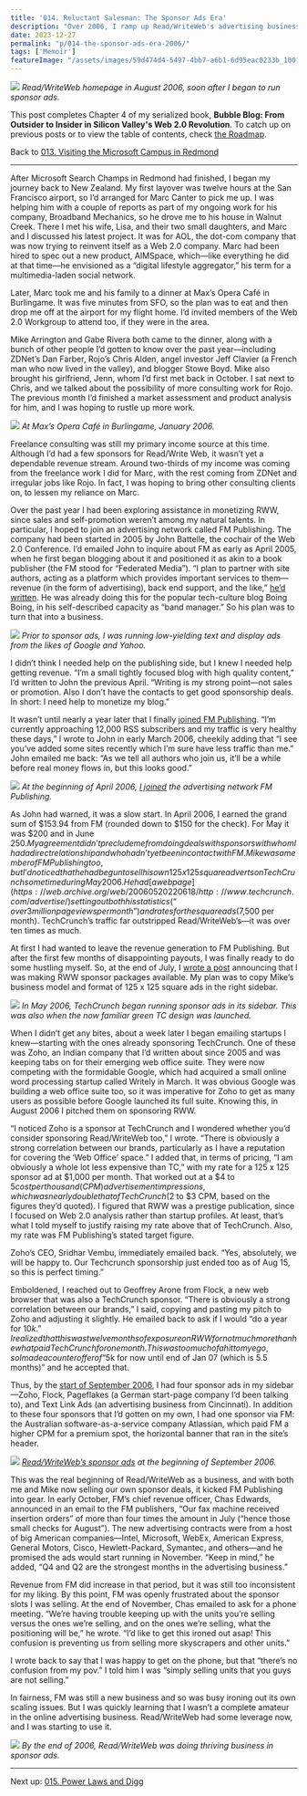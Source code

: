 ```yaml
---
title: '014. Reluctant Salesman: The Sponsor Ads Era'
description: "Over 2006, I ramp up Read/WriteWeb's advertising business, by first partnering with John Battelle's FM Publishing and then copying TechCrunch's sidebar ad format."
date: 2023-12-27
permalink: "p/014-the-sponsor-ads-era-2006/"
tags: ['Memoir']
featureImage: "/assets/images/59d474d4-5497-4bb7-a6b1-6d95eac0233b_1001x572.jpg"
---
```

![](/assets/images/59d474d4-5497-4bb7-a6b1-6d95eac0233b_1001x572.jpg)
*Read/WriteWeb homepage in August 2006, soon after I began to run sponsor ads.*

This post completes Chapter 4 of my serialized book, **Bubble Blog: From Outsider to Insider in Silicon Valley's Web 2.0 Revolution**. To catch up on previous posts or to view the table of contents, check [the Roadmap](/p/roadmap-bubbleblog).

Back to [013\. Visiting the Microsoft Campus in Redmond](/p/013-visiting-the-microsoft-campus)

* * *

After Microsoft Search Champs in Redmond had finished, I began my journey back to New Zealand. My first layover was twelve hours at the San Francisco airport, so I’d arranged for Marc Canter to pick me up. I was helping him with a couple of reports as part of my ongoing work for his company, Broadband Mechanics, so he drove me to his house in Walnut Creek. There I met his wife, Lisa, and their two small daughters, and Marc and I discussed his latest project. It was for AOL, the dot-com company that was now trying to reinvent itself as a Web 2.0 company. Marc had been hired to spec out a new product, AIMSpace, which—like everything he did at that time—he envisioned as a “digital lifestyle aggregator,” his term for a multimedia-laden social network.

Later, Marc took me and his family to a dinner at Max’s Opera Café in Burlingame. It was five minutes from SFO, so the plan was to eat and then drop me off at the airport for my flight home. I’d invited members of the Web 2.0 Workgroup to attend too, if they were in the area.

Mike Arrington and Gabe Rivera both came to the dinner, along with a bunch of other people I’d gotten to know over the past year—including ZDNet’s Dan Farber, Rojo’s Chris Alden, angel investor Jeff Clavier (a French man who now lived in the valley), and blogger Stowe Boyd. Mike also brought his girlfriend, Jenn, whom I’d first met back in October. I sat next to Chris, and we talked about the possibility of more consulting work for Rojo. The previous month I’d finished a market assessment and product analysis for him, and I was hoping to rustle up more work.

![](/assets/images/3beaf63c-76c0-4939-95e8-ce3101dba92e_1637x1228.jpg)
*At Max’s Opera Café in Burlingame, January 2006.*

Freelance consulting was still my primary income source at this time. Although I’d had a few sponsors for Read/Write Web, it wasn’t yet a dependable revenue stream. Around two-thirds of my income was coming from the freelance work I did for Marc, with the rest coming from ZDNet and irregular jobs like Rojo. In fact, I was hoping to bring other consulting clients on, to lessen my reliance on Marc.

Over the past year I had been exploring assistance in monetizing RWW, since sales and self-promotion weren’t among my natural talents. In particular, I hoped to join an advertising network called FM Publishing. The company had been started in 2005 by John Battelle, the cochair of the Web 2.0 Conference. I’d emailed John to inquire about FM as early as April 2005, when he first began blogging about it and positioned it as akin to a book publisher (the FM stood for “Federated Media”). “I plan to partner with site authors, acting as a platform which provides important services to them—revenue (in the form of advertising), back end support, and the like,” [he’d written](https://web.archive.org/web/20050403042335/http://fmpub.net/). He was already doing this for the popular tech-culture blog Boing Boing, in his self-described capacity as “band manager.” So his plan was to turn that into a business.

![](/assets/images/7c286081-e5f4-4bf4-8daa-964769d5021c_1000x573.jpg)
*Prior to sponsor ads, I was running low-yielding text and display ads from the likes of Google and Yahoo.*

I didn’t think I needed help on the publishing side, but I knew I needed help getting revenue. “I’m a small tightly focused blog with high quality content,” I’d written to John the previous April. “Writing is my strong point—not sales or promotion. Also I don’t have the contacts to get good sponsorship deals. In short: I need help to monetize my blog.”

It wasn’t until nearly a year later that I finally [joined FM Publishing](https://web.archive.org/web/20110310110845/http://www.readwriteweb.com/archives/readwriteweb_jo.php). “I’m currently approaching 12,000 RSS subscribers and my traffic is very healthy these days,” I wrote to John in early March 2006, cheekily adding that “I see you’ve added some sites recently which I’m sure have less traffic than me.” John emailed me back: “As we tell all authors who join us, it’ll be a while before real money flows in, but this looks good.”

![](/assets/images/3f202c1c-a8ae-4d4a-a995-da624dbfa451_1634x1222.jpg)
*At the beginning of April 2006, [I joined](https://web.archive.org/web/20060506085145/http://www.federatedmedia.net/authors/readwrite) the advertising network FM Publishing.*

As John had warned, it was a slow start. In April 2006, I earned the grand sum of $153.94 from FM (rounded down to $150 for the check). For May it was $200 and in June $250. My agreement didn’t preclude me from doing deals with sponsors with whom I had a direct relationship and who hadn’t yet been in contact with FM. Mike was a member of FM Publishing too, but I’d noticed that he had begun to sell his own 125 x 125 square adverts on TechCrunch sometime during May 2006. He had [a web page](https://web.archive.org/web/20060520220618/http://www.techcrunch.com/advertise/) setting out both his statistics (“over 3 million page views per month”) and rates for the square ads ($7,500 per month). TechCrunch’s traffic far outstripped Read/WriteWeb’s—it was over ten times as much.

At first I had wanted to leave the revenue generation to FM Publishing. But after the first few months of disappointing payouts, I was finally ready to do some hustling myself. So, at the end of July, I [wrote a post](https://web.archive.org/web/20090802114726/http://www.readwriteweb.com/archives/readwriteweb_sp.php) announcing that I was making RWW sponsor packages available. My plan was to copy Mike’s business model and format of 125 x 125 square ads in the right sidebar.

![](/assets/images/19953305-d54a-4a6d-8720-502f065272ab_2026x1518.png)
*In May 2006, TechCrunch began running sponsor ads in its sidebar. This was also when the now familiar green TC design was launched.*

When I didn’t get any bites, about a week later I began emailing startups I knew—starting with the ones already sponsoring TechCrunch. One of these was Zoho, an Indian company that I’d written about since 2005 and was keeping tabs on for their emerging web office suite. They were now competing with the formidable Google, which had acquired a small online word processing startup called Writely in March. It was obvious Google was building a web office suite too, so it was imperative for Zoho to get as many users as possible before Google launched its full suite. Knowing this, in August 2006 I pitched them on sponsoring RWW.

“I noticed Zoho is a sponsor at TechCrunch and I wondered whether you’d consider sponsoring Read/WriteWeb too,” I wrote. “There is obviously a strong correlation between our brands, particularly as I have a reputation for covering the ‘Web Office’ space.” I added that, in terms of pricing, “I am obviously a whole lot less expensive than TC,” with my rate for a 125 x 125 sponsor ad at $1,000 per month. That worked out at a $4 to $5 cost per thousand (CPM) advertisement impressions, which was nearly double that of TechCrunch ($2 to $3 CPM, based on the figures they’d quoted). I figured that RWW was a prestige publication, since I focused on Web 2.0 analysis rather than startup profiles. At least, that’s what I told myself to justify raising my rate above that of TechCrunch. Also, my rate was FM Publishing’s stated target figure.

Zoho’s CEO, Sridhar Vembu, immediately emailed back. “Yes, absolutely, we will be happy to. Our Techcrunch sponsorship just ended too as of Aug 15, so this is perfect timing.”

Emboldened, I reached out to Geoffrey Arone from Flock, a new web browser that was also a TechCrunch sponsor. “There is obviously a strong correlation between our brands,” I said, copying and pasting my pitch to Zoho and adjusting it slightly. He emailed back to ask if I would “do a year for $10k.” I realized that this was twelve months of exposure on RWW for not much more than he what paid TechCrunch for one month. This was too much of a hit to my ego, so I made a counteroffer of “$5k for now until end of Jan 07 (which is 5.5 months)” and he accepted that.

Thus, by the [start of September 2006](https://web.archive.org/web/20060903123308/http://www.readwriteweb.com/), I had four sponsor ads in my sidebar—Zoho, Flock, Pageflakes (a German start-page company I’d been talking to), and Text Link Ads (an advertising business from Cincinnati). In addition to these four sponsors that I’d gotten on my own, I had one sponsor via FM: the Australian software-as-a-service company Atlassian, which paid FM a higher CPM for a premium spot, the horizontal banner that ran in the site’s header.

![](/assets/images/9f52207b-4bf3-41b8-8271-576c3b4e5416_2130x1444.png)
*[Read/WriteWeb’s sponsor ads](https://web.archive.org/web/20060901091910if_/http://www.readwriteweb.com:80/advertise.php) at the beginning of September 2006.*

This was the real beginning of Read/WriteWeb as a business, and with both me and Mike now selling our own sponsor deals, it kicked FM Publishing into gear. In early October, FM’s chief revenue officer, Chas Edwards, announced in an email to the FM publishers, “Our fax machine received insertion orders” of more than four times the amount in July (“hence those small checks for August”). The new advertising contracts were from a host of big American companies—Intel, Microsoft, WebEx, American Express, General Motors, Cisco, Hewlett-Packard, Symantec, and others—and he promised the ads would start running in November. “Keep in mind,” he added, “Q4 and Q2 are the strongest months in the advertising business.”

Revenue from FM did increase in that period, but it was still too inconsistent for my liking. By this point, FM was openly frustrated about the sponsor slots I was selling. At the end of November, Chas emailed to ask for a phone meeting. “We’re having trouble keeping up with the units you’re selling versus the ones we’re selling, and on the ones we’re selling, what the positioning will be,” he wrote. “I’d like to get this ironed out asap! This confusion is preventing us from selling more skyscrapers and other units.”

I wrote back to say that I was happy to get on the phone, but that “there’s no confusion from my pov.” I told him I was “simply selling units that you guys are not selling.”

In fairness, FM was still a new business and so was busy ironing out its own scaling issues. But I was quickly learning that I wasn’t a complete amateur in the online advertising business. Read/WriteWeb had some leverage now, and I was starting to use it.

![](/assets/images/45c1c2f6-9c8b-4005-b53a-10df243313a4_1006x598.jpg)
*By the end of 2006, Read/WriteWeb was doing thriving business in sponsor ads.*

* * *

Next up: [015. Power Laws and Digg](/p/015-digg-power-laws-of-silicon-valley/)

